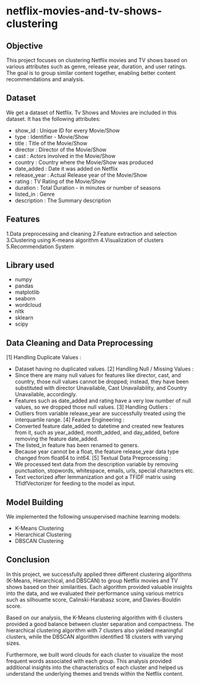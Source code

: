 # netflix-movies-and-tv-shows-clustering

## Objective
This project focuses on clustering Netflix movies and TV shows based on various attributes such as genre, release year, duration, and user ratings. The goal is to group similar content together, enabling better content recommendations and analysis.

## Dataset
We get a dataset of Netflix. Tv Shows and Movies are included in this dataset. It has the following attributes:
- show_id : Unique ID for every Movie/Show
- type : Identifier - Movie/Show
- title : Title of the Movie/Show
- director : Director of the Movie/Show
- cast : Actors involved in the Movie/Show
- country : Country where the Movie/Show was produced
- date_added : Date it was added on Netflix
- release_year : Actual Release year of the Movie/Show
- rating : TV Rating of the Movie/Show
- duration : Total Duration - in minutes or number of seasons
- listed_in : Genre
- description : The Summary description

## Features
1.Data preprocessing and cleaning
2.Feature extraction and selection
3.Clustering using K-means algorithm
4.Visualization of clusters
5.Recommendation System

## Library used
- numpy
- pandas
- matplotlib
- seaborn
- wordcloud
- nltk
- sklearn
- scipy

## Data Cleaning and Data Preprocessing
 [1] Handling Duplicate Values :
 - Dataset having no duplicated values.
 [2] Handling Null / Missing Values :
 - Since there are many null values for features like director, cast, and country, those null values cannot be dropped; 
 instead, they have been substituted with director Unavailable, Cast Unavailability, and Country Unavailable, accordingly.
 - Features such as date_added and rating have a very low number of null values, so we dropped those null values.
 [3] Handling Outliers :
 - Outliers from variable release_year are successfully treated using the interquartile range.
 [4] Feature Engineering :
 - Converted feature date_added to datetime and created new features from it, such as year_added,
 month_added, and day_added, before removing the feature date_added. 
 - The listed_in feature has been renamed to geners.
 - Because year cannot be a float, the feature release_year data type changed from float64 to int64.
 [5] Textual Data Preprocessing :
 - We processed text data from the description variable by removing punctuation, stopwords, whitespace, emails, urls, special characters etc.
 - Text vectorized after lemmanization and got a TFIDF matrix using TfidfVectorizer for feeding to the model as input.

## Model Building
 We implemented the following unsupervised machine learning models:
 - K-Means Clustering
 - Hierarchical Clustering
 - DBSCAN Clustering

## Conclusion
In this project, we successfully applied three different clustering algorithms (K-Means, Hierarchical, and DBSCAN) to group Netflix movies and TV shows based on their similarities. Each algorithm provided valuable insights into the data, and we evaluated their performance using various metrics such as silhouette score, Calinski-Harabasz score, and Davies-Bouldin score.

Based on our analysis, the K-Means clustering algorithm with 6 clusters provided a good balance between cluster separation and compactness. The hierarchical clustering algorithm with 7 clusters also yielded meaningful clusters, while the DBSCAN algorithm identified 18 clusters with varying sizes.

Furthermore, we built word clouds for each cluster to visualize the most frequent words associated with each group. This analysis provided additional insights into the characteristics of each cluster and helped us understand the underlying themes and trends within the Netflix content.
